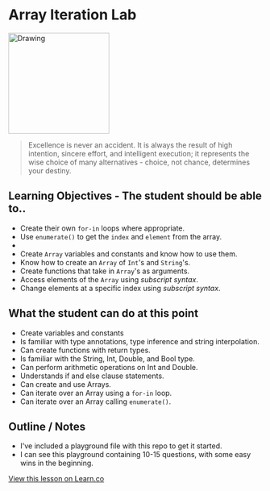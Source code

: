# Array Iteration Lab

<img src="http://media-2.web.britannica.com/eb-media/84/87984-004-5ADE9ACA.jpg" alt="Drawing" style="width: 200px;"/>  


> Excellence is never an accident. It is always the result of high intention, sincere effort, and intelligent execution; it represents the wise choice of many alternatives - choice, not chance, determines your destiny.

## Learning Objectives - The student should be able to..

* Create their own `for-in` loops where appropriate.
* Use `enumerate()` to get the `index` and `element` from the array.
*
* Create `Array` variables and constants and know how to use them.
* Know how to create an `Array` of `Int`'s and `String`'s. 
* Create functions that take in `Array`'s as arguments. 
* Access elements of the `Array` using *subscript syntax*.
* Change elements at a specific index using *subscript syntax*. 

## What the student can do at this point 

* Create variables and constants
* Is familiar with type annotations, type inference and string interpolation.
* Can create functions with return types.
* Is familiar with the String, Int, Double, and Bool type.
* Can perform arithmetic operations on Int and Double.
* Understands if and else clause statements.
* Can create and use Arrays. 
* Can iterate over an Array using a `for-in` loop.
* Can iterate over an Array calling `enumerate()`.
## Outline / Notes

* I've included a playground file with this repo to get it started. 
* I can see this playground containing 10-15 questions, with some easy wins in the beginning.




<a href='https://learn.co/lessons/ArrayIterationLab' data-visibility='hidden'>View this lesson on Learn.co</a>
